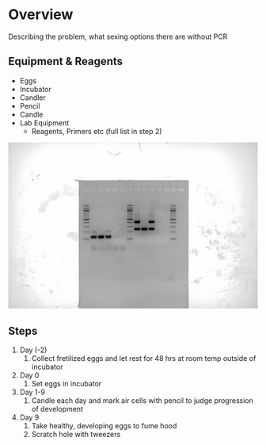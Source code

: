 # Overview

Describing the problem, what sexing options there are without PCR 

## Equipment & Reagents

* Eggs
* Incubator
* Candler
* Pencil
* Candle
* Lab Equipment
  * Reagents, Primers etc (full list in step 2)

![A gel image](primer_test.jpg)

## Steps

1. Day (-2)
    1. Collect fretilized eggs and let rest for 48 hrs at room temp outside of incubator
2. Day 0
    1. Set eggs in incubator
3. Day 1-9
    1. Candle each day and mark air cells with pencil to judge progression of development
5. Day 9
    1. Take healthy, developing eggs to fume hood
    2. Scratch hole with tweezers
 
